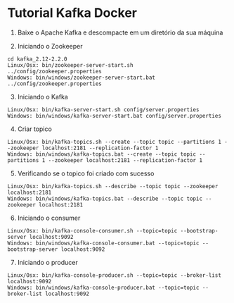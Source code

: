 # Tutorial Kafka Docker

1. Baixe o Apache Kafka e descompacte em um diretório da sua máquina


2. Iniciando o Zookeeper

```
cd kafka_2.12-2.2.0
Linux/Osx: bin/zookeeper-server-start.sh ../config/zookeeper.properties
Windows: bin/windows/zookeeper-server-start.bat ../config/zookeeper.properties
```

3. Iniciando o Kafka

```
Linux/Osx: bin/kafka-server-start.sh config/server.properties
Windows: bin/windows/kafka-server-start.bat config/server.properties
```

4. Criar topico

``` 
Linux/Osx: bin/kafka-topics.sh --create --topic topic --partitions 1 --zookeeper localhost:2181 --replication-factor 1
Windows: bin/windows/kafka-topics.bat --create --topic topic --partitions 1 --zookeeper localhost:2181 --replication-factor 1
```

5. Verificando se o topico foi criado com sucesso

```
Linux/Osx: bin/kafka-topics.sh --describe --topic topic --zookeeper localhost:2181
Windows: bin/windows/kafka-topics.bat --describe --topic topic --zookeeper localhost:2181
```

6. Iniciando o consumer

```
Linux/Osx: bin/kafka-console-consumer.sh --topic=topic --bootstrap-server localhost:9092
Windows: bin/windows/kafka-console-consumer.bat --topic=topic --bootstrap-server localhost:9092
```

7. Iniciando o producer

```
Linux/Osx: bin/kafka-console-producer.sh --topic=topic --broker-list localhost:9092
Windows: bin/windows/kafka-console-producer.bat --topic=topic --broker-list localhost:9092
```
